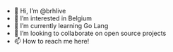 - 👋 Hi, I’m @brhlive
- 👀 I’m interested in Belgium
- 🌱 I’m currently learning Go Lang
- 💞️ I’m looking to collaborate on open source projects
- 📫 How to reach me here!

<!---
brhlive/brhlive is a ✨ special ✨ repository because its `README.md` (this file) appears on your GitHub profile.
You can click the Preview link to take a look at your changes.
--->
